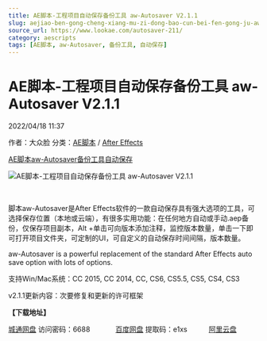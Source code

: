```yaml
---
title: AE脚本-工程项目自动保存备份工具 aw-Autosaver V2.1.1
slug: aejiao-ben-gong-cheng-xiang-mu-zi-dong-bao-cun-bei-fen-gong-ju-aw-autosaver-v2-1-1
source_url: https://www.lookae.com/autosaver-211/
category: aescripts
tags: [AE脚本, aw-Autosaver, 备份工具, 自动保存]
---
```

# AE脚本-工程项目自动保存备份工具 aw-Autosaver V2.1.1

2022/04/18 11:37

作者：大众脸
分类：[AE脚本](https://www.lookae.com/after-effects/aescripts/) / [After Effects](https://www.lookae.com/after-effects/)

[AE脚本](https://www.lookae.com/tag/ae%e8%84%9a%e6%9c%ac/)[aw-Autosaver](https://www.lookae.com/tag/aw-autosaver/)[备份工具](https://www.lookae.com/tag/%e5%a4%87%e4%bb%bd%e5%b7%a5%e5%85%b7/)[自动保存](https://www.lookae.com/tag/%e8%87%aa%e5%8a%a8%e4%bf%9d%e5%ad%98/)

![AE脚本-工程项目自动保存备份工具 aw-Autosaver V2.1.1](https://www.lookae.com/wp-content/uploads/2019/06/aw-Autosaver.jpg "AE脚本-工程项目自动保存备份工具 aw-Autosaver V2.1.1-LookAE.com")

﻿

脚本aw-Autosaver是After Effects软件的一款自动保存具有强大选项的工具，可选择保存位置（本地或云端），有很多实用功能：在任何地方自动或手动.aep备份，仅保存项目副本，Alt +单击可向版本添加注释，监控版本数量，单击一下即可打开项目文件夹，可定制的UI，可自定义的自动保存时间间隔，版本数量。

aw-Autosaver is a powerful replacement of the standard After Effects auto save option with lots of options.

支持Win/Mac系统：CC 2015, CC 2014, CC, CS6, CS5.5, CS5, CS4, CS3

v2.1.1更新内容：次要修复和更新的许可框架

**【下载地址】**

[城通网盘](https://url70.ctfile.com/f/2827370-570292718-30e2be) 访问密码：6688             [百度网盘](https://pan.baidu.com/s/1Ztbnlx_9HDmYCCl-lVsmtQ?pwd=e1xs) 提取码：e1xs           [阿里云盘](https://www.aliyundrive.com/s/gwvE41KnmK5)
